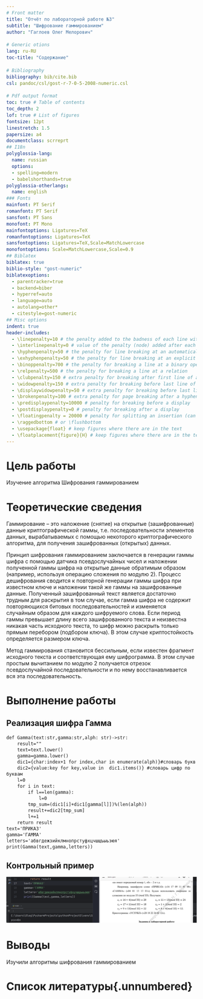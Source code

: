 ```yaml
---
# Front matter
title: "Отчёт по лабораторной работе №3"
subtitle: "Шифрование гаммированием"
author: "Гаглоев Олег Мелорович"

# Generic otions
lang: ru-RU 
toc-title: "Содержание"

# Bibliography
bibliography: bib/cite.bib
csl: pandoc/csl/gost-r-7-0-5-2008-numeric.csl

# Pdf output format
toc: true # Table of contents
toc_depth: 2
lof: true # List of figures
fontsize: 12pt
linestretch: 1.5
papersize: a4
documentclass: scrreprt
## I18n
polyglossia-lang:
  name: russian
  options:
  - spelling=modern
  - babelshorthands=true
polyglossia-otherlangs:
  name: english
### Fonts
mainfont: PT Serif
romanfont: PT Serif
sansfont: PT Sans
monofont: PT Mono
mainfontoptions: Ligatures=TeX
romanfontoptions: Ligatures=TeX
sansfontoptions: Ligatures=TeX,Scale=MatchLowercase
monofontoptions: Scale=MatchLowercase,Scale=0.9
## Biblatex
biblatex: true
biblio-style: "gost-numeric"
biblatexoptions:
  - parentracker=true
  - backend=biber
  - hyperref=auto
  - language=auto
  - autolang=other*
  - citestyle=gost-numeric
## Misc options
indent: true
header-includes:
  - \linepenalty=10 # the penalty added to the badness of each line within a paragraph (no associated penalty node) Increasing the value makes tex try to have fewer lines in the paragraph.
  - \interlinepenalty=0 # value of the penalty (node) added after each line of a paragraph.
  - \hyphenpenalty=50 # the penalty for line breaking at an automatically inserted hyphen
  - \exhyphenpenalty=50 # the penalty for line breaking at an explicit hyphen
  - \binoppenalty=700 # the penalty for breaking a line at a binary operator
  - \relpenalty=500 # the penalty for breaking a line at a relation
  - \clubpenalty=150 # extra penalty for breaking after first line of a paragraph
  - \widowpenalty=150 # extra penalty for breaking before last line of a paragraph
  - \displaywidowpenalty=50 # extra penalty for breaking before last line before a display math
  - \brokenpenalty=100 # extra penalty for page breaking after a hyphenated line
  - \predisplaypenalty=10000 # penalty for breaking before a display
  - \postdisplaypenalty=0 # penalty for breaking after a display
  - \floatingpenalty = 20000 # penalty for splitting an insertion (can only be split footnote in standard LaTeX)
  - \raggedbottom # or \flushbottom
  - \usepackage{float} # keep figures where there are in the text
  - \floatplacement{figure}{H} # keep figures where there are in the text
---
```


# Цель работы

Изучение алгоритма Шифрования гаммированием

# Теоретические сведения
Гаммирование – это наложение (снятие) на открытые (зашифрованные) данные криптографической гаммы, т.е. последовательности элементов данных, вырабатываемых с помощью некоторого криптографического алгоритма, для получения зашифрованных (открытых) данных.

Принцип шифрования гаммированием заключается в генерации гаммы шифра с помощью датчика псевдослучайных чисел 
и наложении полученной гаммы шифра на открытые данные обратимым образом (например, используя операцию сложения по модулю 2). 
Процесс дешифрования сводится к повторной генерации гаммы шифра при известном ключе и наложении такой же гаммы на зашифрованные данные.
Полученный зашифрованный текст является достаточно трудным для раскрытия в том случае, если гамма шифра не содержит 
повторяющихся битовых последовательностей и изменяется случайным образом для каждого шифруемого слова. 
Если период гаммы превышает длину всего зашифрованного текста и неизвестна никакая часть исходного текста, то шифр 
можно раскрыть только прямым перебором (подбором ключа). В этом случае криптостойкость определяется размером ключа.

Метод гаммирования становится бессильным, если известен фрагмент исходного текста и соответствующая ему шифрограмма. 
В этом случае простым вычитанием по модулю 2 получается отрезок псевдослучайной последовательности и по нему восстанавливается вся эта последовательность.

# Выполнение работы

## Реализация шифра Гамма

```
def Gamma(text:str,gamma:str,alph: str)->str:
    result=""
    text=text.lower()
    gamma=gamma.lower()
    dic1={char:index+1 for index,char in enumerate(alph)}#словарь букв
    dic2={value:key for key,value in  dic1.items()} #словарь цифр по буквам
    l=0
    for i in text:
        if l==len(gamma):
            l=0
        tmp_sum=(dic1[i]+dic1[gamma[l]])%(len(alph))
        result+=dic2[tmp_sum]
        l+=1
    return result
text='ПРИКАЗ'
gamma='ГАММА'
letters='абвгдежзийклмнопрстуфхцчшщъыьэюя'
print(Gamma(text,gamma,letters))
```



## Контрольный пример

![Работа алгоритма маршрутной перестановки](../image/res.png)


# Выводы

Изучили алгоритмы шифрования гаммированием

# Список литературы{.unnumbered}
